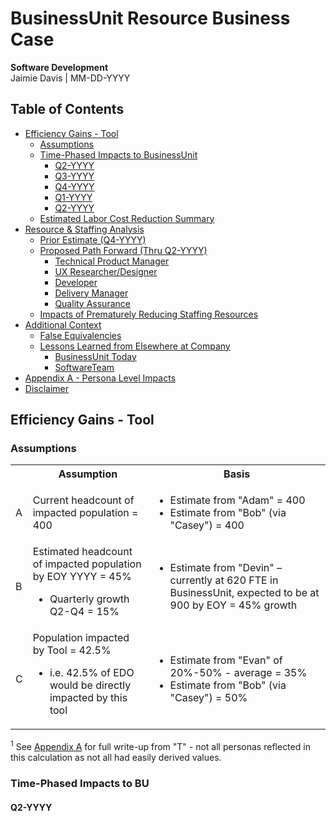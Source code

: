# BusinessUnit Resource Business Case
**Software Development**<br>
Jaimie Davis | MM-DD-YYYY

## Table of Contents
* [Efficiency Gains - Tool]()
  * [Assumptions]()
  * [Time-Phased Impacts to BusinessUnit]()
    * [Q2-YYYY]()
    * [Q3-YYYY]()
    * [Q4-YYYY]()
    * [Q1-YYYY]()
    * [Q2-YYYY]()
  * [Estimated Labor Cost Reduction Summary]()
* [Resource & Staffing Analysis]()
  * [Prior Estimate (Q4-YYYY)]()
  * [Proposed Path Forward (Thru Q2-YYYY)]()
    * [Technical Product Manager]()
    * [UX Researcher/Designer]()
    * [Developer]()
    * [Delivery Manager]()
    * [Quality Assurance]()
  * [Impacts of Prematurely Reducing Staffing Resources]()
* [Additional Context]()
  * [False Equivalencies]()
  * [Lessons Learned from Elsewhere at Company]()
    * [BusinessUnit Today]()
    * [SoftwareTeam]()
* [Appendix A - Persona Level Impacts]()
* [Disclaimer]()

## Efficiency Gains - Tool
### Assumptions
<table>
  <tr>
    <th></th>
    <th>Assumption</th>
    <th>Basis</th>
  </tr>
  <tr>
    <td>A</td>
    <td>Current headcount of impacted population = 400</td>
    <td>
      <ul>
        <li>Estimate from "Adam" = 400</li>
        <li>Estimate from "Bob" (via "Casey") = 400</li>
      </ul>
    </td>
  </tr>
 <tr>
  <td>B</td>
  <td>Estimated headcount of impacted population by EOY YYYY = 45%
    <ul>
     <li>Quarterly growth Q2-Q4 = 15%</li>
    </ul>
  </td>
  <td>
     <ul>
       <li>Estimate from "Devin" – currently at 620 FTE in BusinessUnit, expected to be at 900 by EOY = 45% growth</li>
     </ul>
  </td>
 </tr>
 <tr>
  <td>C</td>
  <td>
   Population impacted by Tool = 42.5%
   <ul>
    <li>i.e. 42.5% of EDO would be directly impacted by this tool</li>
   </ul>
  </td>
  <td>
   <ul>
    <li>Estimate from "Evan" of 20%-50% - average = 35%</li>
    <li>Estimate from "Bob" (via "Casey") = 50%</li>
   </ul>
  </td>
 </tr>
</table>

<sup>1</sup> See [Appendix A]() for full write-up from "T" - not all personas reflected in this calculation as not all had easily derived values.

### Time-Phased Impacts to BU
#### Q2-YYYY
